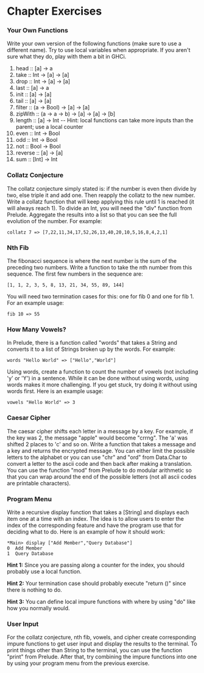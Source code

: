 # Chapter Exercises

### Your Own Functions

Write your own version of the following functions (make sure to use a different name). Try to use local variables when appropriate. If you aren't sure what they do, play with them a bit in GHCi.&#x20;

1. head :: \[a] -> a
2. take :: Int -> \[a] -> \[a]
3. drop :: Int -> \[a] -> \[a]
4. last :: \[a] -> a
5. init :: \[a] -> \[a]
6. tail :: \[a] -> \[a]
7. filter :: (a -> Bool) -> \[a] -> \[a]
8. zipWith :: (a -> a -> b) -> \[a] -> \[a] -> \[b]
9. length :: \[a] -> Int   -- Hint: local functions can take more inputs than the parent; use a local counter
10. even :: Int -> Bool
11. odd :: Int -> Bool
12. not :: Bool -> Bool
13. reverse :: \[a] -> \[a]
14. sum :: \[Int] -> Int

### Collatz Conjecture

The collatz conjecture simply stated is: if the number is even then divide by two, else triple it and add one. Then reapply the collatz to the new number. Write a collatz function that will keep applying this rule until 1 is reached (it will always reach 1). To divide an Int, you will need the "div" function from Prelude. Aggregate the results into a list so that you can see the full evolution of the number. For example:

```
collatz 7 => [7,22,11,34,17,52,26,13,40,20,10,5,16,8,4,2,1]
```

### Nth Fib

The fibonacci sequence is where the next number is the sum of the preceding two numbers. Write a function to take the nth number from this sequence. The first few numbers in the sequence are:

```
[1, 1, 2, 3, 5, 8, 13, 21, 34, 55, 89, 144]
```

You will need two termination cases for this: one for fib 0 and one for fib 1. For an example usage:

```
fib 10 => 55
```

### How Many Vowels?

In Prelude, there is a function called "words" that takes a String and converts it to a list of Strings broken up by the words. For example:

```
words "Hello World" => ["Hello","World"]
```

Using words, create a function to count the number of vowels (not including 'y' or 'Y') in a sentence. While it can be done without using words, using words makes it more challenging. If you get stuck, try doing it without using words first. Here is an example usage:

```
vowels "Hello World" => 3
```

### Caesar Cipher

The caesar cipher shifts each letter in a message by a key. For example, if the key was 2, the message "apple" would become "crrng". The 'a' was shifted 2 places to 'c' and so on. Write a function that takes a message and a key and returns the encrypted message. You can either limit the possible letters to the alphabet or you can use "chr" and "ord" from Data.Char to convert a letter to the ascii code and then back after making a translation. You can use the function "mod" from Prelude to do modular arithmetic so that you can wrap around the end of the possible letters (not all ascii codes are printable characters).

### Program Menu

Write a recursive display function that takes a \[String] and displays each item one at a time with an index. The idea is to allow users to enter the index of the corresponding feature and have the program use that for deciding what to do. Here is an example of how it should work:

```
*Main> display ["Add Member","Query Database"]
0  Add Member
1  Query Database
```

**Hint 1:** Since you are passing along a counter for the index, you should probably use a local function.

**Hint 2:** Your termination case should probably execute "return ()" since there is nothing to do.

**Hint 3:** You can define local impure functions with where by using "do" like how you normally would.

### User Input

For the collatz conjecture, nth fib, vowels, and cipher create corresponding impure functions to get user input and display the results to the terminal. To print things other than String to the terminal, you can use the function "print" from Prelude. After that, try combining the impure functions into one by using your program menu from the previous exercise.
